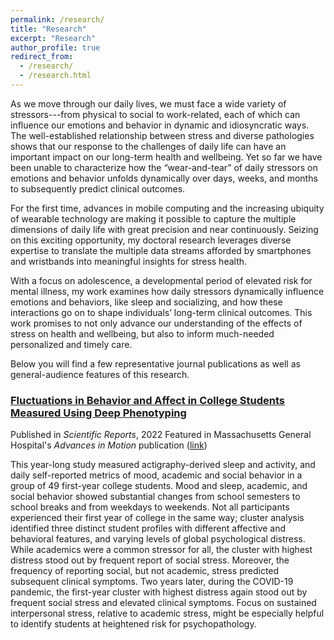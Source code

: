 ```yaml
---
permalink: /research/
title: "Research"
excerpt: "Research"
author_profile: true
redirect_from: 
  - /research/
  - /research.html
---
```



As we move through our daily lives, we must face a wide variety of stressors---from physical to social to work-related, each of which can influence our emotions and behavior in dynamic and idiosyncratic ways. The well-established relationship between stress and diverse pathologies shows that our response to the challenges of daily life can have an important impact on our long-term health and wellbeing. Yet so far we have been unable to characterize how the “wear-and-tear” of daily stressors on emotions and behavior unfolds dynamically over days, weeks, and months to subsequently predict clinical outcomes. 

For the first time, advances in mobile computing and the increasing ubiquity of wearable technology are making it possible to capture the multiple dimensions of daily life with great precision and near continuously. Seizing on this exciting opportunity, my doctoral research leverages diverse expertise to translate the multiple data streams afforded by smartphones and wristbands into meaningful insights for stress health. 

With a focus on adolescence, a developmental period of elevated risk for mental illness, my work examines how daily stressors dynamically influence emotions and behaviors, like sleep and socializing, and how these interactions go on to shape individuals’ long-term clinical outcomes. This work promises to not only advance our understanding of the effects of stress on health and wellbeing, but also to inform much-needed personalized and timely care.

Below you will find a few representative journal publications as well as general-audience features of this research.


### [Fluctuations in Behavior and Affect in College Students Measured Using Deep Phenotyping](https://doi.org/10.1038/s41598-022-05331-7)
Published in *Scientific Reports*, 2022
Featured in Massachusetts General Hospital's *Advances in Motion* publication ([link](https://advances.massgeneral.org/neuro/journal.aspx?id=2236))

This year-long study measured actigraphy-derived sleep and activity, and daily self-reported metrics of mood, academic and social behavior in a group of 49 first-year college students. Mood and sleep, academic, and social behavior showed substantial changes from school semesters to school breaks and from weekdays to weekends. Not all participants experienced their first year of college in the same way; cluster analysis identified three distinct student profiles with different affective and behavioral features, and varying levels of global psychological distress. While academics were a common stressor for all, the cluster with highest distress stood out by frequent report of social stress. Moreover, the frequency of reporting social, but not academic, stress predicted subsequent clinical symptoms. Two years later, during the COVID-19 pandemic, the first-year cluster with highest distress again stood out by frequent social stress and elevated clinical symptoms. Focus on sustained interpersonal stress, relative to academic stress, might be especially helpful to identify students at heightened risk for psychopathology.


